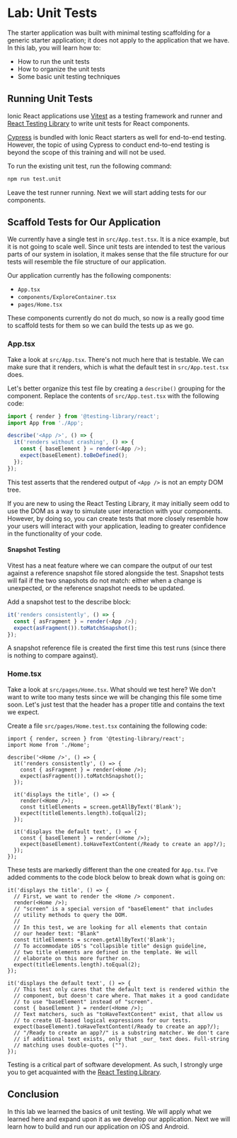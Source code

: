 # Lab: Unit Tests

The starter application was built with minimal testing scaffolding for a generic starter application; it does not apply to the application that we have. In this lab, you will learn how to:

- How to run the unit tests
- How to organize the unit tests
- Some basic unit testing techniques

## Running Unit Tests

Ionic React applications use <a href="https://vitest.dev" target="_blank">Vitest</a> as a testing framework and runner and <a href="https://testing-library.com/docs/react-testing-library/intro" target="_blank"> React Testing Library</a> to write unit tests for React components.

<a href="https://www.cypress.io/" target="_blank">Cypress</a> is bundled with Ionic React starters as well for end-to-end testing. However, the topic of using Cypress to conduct end-to-end testing is beyond the scope of this training and will not be used.

To run the existing unit test, run the following command:

```bash
npm run test.unit
```

Leave the test runner running. Next we will start adding tests for our components.

## Scaffold Tests for Our Application

We currently have a single test in `src/App.test.tsx`. It is a nice example, but it is not going to scale well. Since unit tests are intended to test the various parts of our system in isolation, it makes sense that the file structure for our tests will resemble the file structure of our application.

Our application currently has the following components:

- `App.tsx`
- `components/ExploreContainer.tsx`
- `pages/Home.tsx`

These components currently do not do much, so now is a really good time to scaffold tests for them so we can build the tests up as we go.

### App.tsx

Take a look at `src/App.tsx`. There's not much here that is testable. We can make sure that it renders, which is what the default test in `src/App.test.tsx` does.

Let's better organize this test file by creating a `describe()` grouping for the component. Replace the contents of `src/App.test.tsx` with the following code:

```typescript
import { render } from '@testing-library/react';
import App from './App';

describe('<App />', () => {
  it('renders without crashing', () => {
    const { baseElement } = render(<App />);
    expect(baseElement).toBeDefined();
  });
});
```

This test asserts that the rendered output of `<App />` is not an empty DOM tree.

If you are new to using the React Testing Library, it may initially seem odd to use the DOM as a way to simulate user interaction with your components. However, by doing so, you can create tests that more closely resemble how your users will interact with your application, leading to greater confidence in the functionality of your code.

#### Snapshot Testing

Vitest has a neat feature where we can compare the output of our test against a reference snapshot file stored alongside the test. Snapshot tests will fail if the two snapshots do not match: either when a change is unexpected, or the reference snapshot needs to be updated.

Add a snapshot test to the describe block:

```typescript
it('renders consistently', () => {
  const { asFragment } = render(<App />);
  expect(asFragment()).toMatchSnapshot();
});
```

A snapshot reference file is created the first time this test runs (since there is nothing to compare against).

### Home.tsx

Take a look at `src/pages/Home.tsx`. What should we test here? We don't want to write too many tests since we will be changing this file some time soon. Let's just test that the header has a proper title and contains the text we expect.

Create a file `src/pages/Home.test.tsx` containing the following code:

```tsx
import { render, screen } from '@testing-library/react';
import Home from './Home';

describe('<Home />', () => {
  it('renders consistently', () => {
    const { asFragment } = render(<Home />);
    expect(asFragment()).toMatchSnapshot();
  });

  it('displays the title', () => {
    render(<Home />);
    const titleElements = screen.getAllByText('Blank');
    expect(titleElements.length).toEqual(2);
  });

  it('displays the default text', () => {
    const { baseElement } = render(<Home />);
    expect(baseElement).toHaveTextContent(/Ready to create an app?/);
  });
});
```

These tests are markedly different than the one created for `App.tsx`. I've added comments to the code block below to break down what is going on:

```tsx
it('displays the title', () => {
  // First, we want to render the <Home /> component.
  render(<Home />);
  // "screen" is a special version of "baseElement" that includes
  // utility methods to query the DOM.
  //
  // In this test, we are looking for all elements that contain
  // our header text: "Blank"
  const titleElements = screen.getAllByText('Blank');
  // To accommodate iOS's "collapsible title" design guideline,
  // two title elements are defined in the template. We will
  // elaborate on this more further on.
  expect(titleElements.length).toEqual(2);
});

it('displays the default text', () => {
  // This test only cares that the default text is rendered within the
  // component, but doesn't care where. That makes it a good candidate
  // to use "baseElement" instead of "screen".
  const { baseElement } = render(<Home />);
  // Text matchers, such as "toHaveTextContent" exist, that allow us
  // to create UI-based logical expressions for our tests.
  expect(baseElement).toHaveTextContent(/Ready to create an app?/);
  // "/Ready to create an app?/" is a substring matcher. We don't care
  // if additional text exists, only that _our_ text does. Full-string
  // matching uses double-quotes ("").
});
```

Testing is a critical part of software development. As such, I strongly urge you to get acquainted with the <a href="https://testing-library.com/docs/react-testing-library/intro" target="_blank">React Testing Library</a>.

## Conclusion

In this lab we learned the basics of unit testing. We will apply what we learned here and expand upon it as we develop our application. Next we will learn how to build and run our application on iOS and Android.
